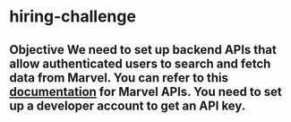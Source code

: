 # hiring-challenge
## Objective We need to set up backend APIs that allow authenticated users to search and fetch data from Marvel. You can refer to this [documentation](https://developer.marvel.com/docs) for Marvel APIs. You need to set up a developer account to get an API key.
